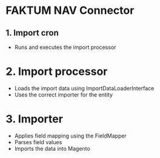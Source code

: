 # FAKTUM NAV Connector

## 1. Import cron
- Runs and executes the import processor

# 2. Import processor
- Loads the import data using ImportDataLoaderInterface
- Uses the correct importer for the entity

# 3. Importer
- Applies field mapping using the FieldMapper
- Parses field values
- Imports the data into Magento
